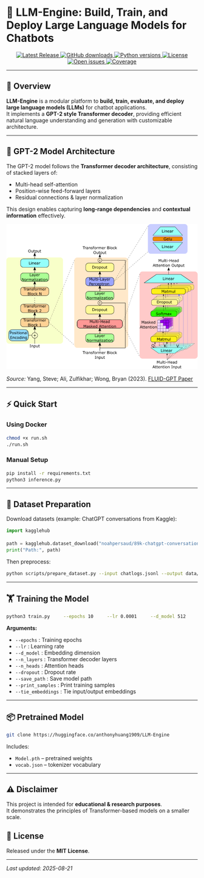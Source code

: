 # 🚀 LLM-Engine: Build, Train, and Deploy Large Language Models for Chatbots  

<!-- Project Badges -->
<p align="center">
  <!-- GitHub Release -->
  <a href="https://github.com/anthonyhuang1909/LLM-Engine/releases">
    <img src="https://img.shields.io/github/v/release/anthonyhuang1909/LLM-Engine?style=flat-square&logo=github" alt="Latest Release" />
  </a>
  <a href="https://github.com/anthonyhuang1909/LLM-Engine">
    <img src="https://img.shields.io/github/downloads/anthonyhuang1909/LLM-Engine/total?style=flat-square" alt="GitHub downloads" />
  </a>

  <!-- Python -->
  <a href="https://www.python.org/">
    <img src="https://img.shields.io/badge/Python-3.8%2B-blue?style=flat-square&logo=python" alt="Python versions" />
  </a>

  <!-- License -->
  <a href="https://github.com/anthonyhuang1909/LLM-Engine/blob/main/LICENSE">
    <img src="https://img.shields.io/github/license/anthonyhuang1909/LLM-Engine?style=flat-square" alt="License" />
  </a>

  <!-- Issues -->
  <a href="https://github.com/anthonyhuang1909/LLM-Engine/issues">
    <img src="https://img.shields.io/github/issues/anthonyhuang1909/LLM-Engine?style=flat-square&logo=github" alt="Open issues" />
  </a>

  <!-- Coverage -->
  <a href="https://app.codecov.io/gh/anthonyhuang1909/LLM-Engine">
    <img src="https://codecov.io/gh/anthonyhuang1909/LLM-Engine/branch/main/graph/badge.svg?style=flat-square" alt="Coverage" />
  </a>
</p>



---

## 📖 Overview  

**LLM-Engine** is a modular platform to **build, train, evaluate, and deploy large language models (LLMs)** for chatbot applications.  
It implements a **GPT-2 style Transformer decoder**, providing efficient natural language understanding and generation with customizable architecture.  

---

## 🧩 GPT-2 Model Architecture  

The GPT-2 model follows the **Transformer decoder architecture**, consisting of stacked layers of:  
- Multi-head self-attention  
- Position-wise feed-forward layers  
- Residual connections & layer normalization  

This design enables capturing **long-range dependencies** and **contextual information** effectively.  

![GPT-2 Model Architecture](diagram/diagram.jpeg)  

*Source:* Yang, Steve; Ali, Zulfikhar; Wong, Bryan (2023). [FLUID-GPT Paper](https://chemrxiv.org/engage/api-gateway/chemrxiv/assets/orp/resource/item/64e3304660d17b562a9db0f4/original/fluid-gpt-fast-learning-to-understand-and-investigate-dynamics-with-a-generative-pre-trained-transformer-efficient-predictions-of-particle-trajectories-and-erosion.pdf)  

---

## ⚡ Quick Start  

### Using Docker  
```bash
chmod +x run.sh
./run.sh
```  

### Manual Setup  
```bash
pip install -r requirements.txt
python3 inference.py
```  

---

## 📂 Dataset Preparation  

Download datasets (example: ChatGPT conversations from Kaggle):  
```python
import kagglehub

path = kagglehub.dataset_download("noahpersaud/89k-chatgpt-conversations")
print("Path:", path)
```  

Then preprocess:  
```bash
python scripts/prepare_dataset.py --input chatlogs.jsonl --output data/word_level_dataset.csv
```  

---

## 🏋️ Training the Model  

```bash
python3 train.py     --epochs 10     --lr 0.0001     --d_model 512     --n_layers 8     --n_heads 8     --dropout 0.1     --save_path Model.pth     --print_samples 3     --tie_embeddings
```  

**Arguments:**  
- `--epochs` : Training epochs  
- `--lr` : Learning rate  
- `--d_model` : Embedding dimension  
- `--n_layers` : Transformer decoder layers  
- `--n_heads` : Attention heads  
- `--dropout` : Dropout rate  
- `--save_path` : Save model path  
- `--print_samples` : Print training samples  
- `--tie_embeddings` : Tie input/output embeddings  

---

## 📦 Pretrained Model  

```bash
git clone https://huggingface.co/anthonyhuang1909/LLM-Engine
```  

Includes:  
- `Model.pth` – pretrained weights  
- `vocab.json` – tokenizer vocabulary  

---

## ⚠️ Disclaimer  

This project is intended for **educational & research purposes**.  
It demonstrates the principles of Transformer-based models on a smaller scale.  

## 📜 License  

Released under the **MIT License**.  

---

*Last updated: 2025-08-21*  
